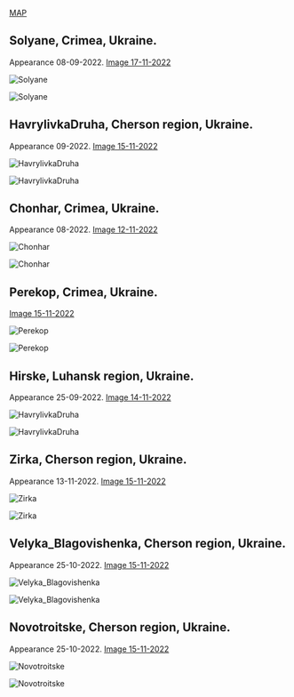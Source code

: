 
[MAP](https://sergeyshchus.github.io/Ukraine-War-Info/map/Russian_trenches/map.html)


## Solyane, Crimea, Ukraine. 
Appearance 08-09-2022. 
[Image 17-11-2022](https://sentinelshare.page.link/zTK5)

![Solyane](https://github.com/SergeyShchus/Ukraine-War-Info/blob/main/Russian_trenches/image/2022-11-17-Solyane_Sentinel-2.jpg?raw=true)

![Solyane](https://github.com/SergeyShchus/Ukraine-War-Info/blob/main/Russian_trenches/image/2022-11-17-Solyane_Sentinel-2-timelapse.gif?raw=true)


## HavrylivkaDruha, Cherson region, Ukraine. 
Appearance 09-2022. 
[Image 15-11-2022](https://sentinelshare.page.link/FsZb)

![HavrylivkaDruha](https://github.com/SergeyShchus/Ukraine-War-Info/blob/main/Russian_trenches/image/2022-11-15-Havrylivka_Druha_Sentinel-2.jpg?raw=true)

![HavrylivkaDruha](https://github.com/SergeyShchus/Ukraine-War-Info/blob/main/Russian_trenches/image/2022-11-15-Havrylivka_Druha-timelapse.gif?raw=true)


## Chonhar, Crimea, Ukraine. 
Appearance 08-2022. 
[Image 12-11-2022](https://sentinelshare.page.link/RqAm)

![Chonhar](https://github.com/SergeyShchus/Ukraine-War-Info/blob/main/Russian_trenches/image/2022-11-12-Chonhar_Sentinel-2.jpg?raw=true)

![Chonhar](https://github.com/SergeyShchus/Ukraine-War-Info/blob/main/Russian_trenches/image/2022-11-12-Chonhar_Sentinel-2-timelapse.gif?raw=true)


## Perekop, Crimea, Ukraine. 

[Image 15-11-2022](https://sentinelshare.page.link/2DWx)

![Perekop](https://github.com/SergeyShchus/Ukraine-War-Info/blob/main/Russian_trenches/image/2022-11-15-Perekop_Sentinel-2.jpg?raw=true)

![Perekop](https://github.com/SergeyShchus/Ukraine-War-Info/blob/main/Russian_trenches/image/2022-11-15-Perekop_Sentinel-2-timelapse.gif?raw=true)



## Hirske, Luhansk region, Ukraine. 
Appearance 25-09-2022. 
[Image 14-11-2022](https://sentinelshare.page.link/jHSU)

![HavrylivkaDruha](https://github.com/SergeyShchus/Ukraine-War-Info/blob/main/Russian_trenches/image/2022-11-14-Hirske_Sentinel-2.jpg?raw=true)

![HavrylivkaDruha](https://github.com/SergeyShchus/Ukraine-War-Info/blob/main/Russian_trenches/image/2022-11-14-Hirske_Sentinel-2-timelapse.gif?raw=true)



## Zirka, Cherson region, Ukraine. 
Appearance 13-11-2022. 
[Image 15-11-2022](https://sentinelshare.page.link/Kt1Y)

![Zirka](https://github.com/SergeyShchus/Ukraine-War-Info/blob/main/Russian_trenches/image/Zirka_28-11-2022.jpg?raw=true)

![Zirka](https://github.com/SergeyShchus/Ukraine-War-Info/blob/main/Russian_trenches/image/Zirka_28_11_2022-timelapse.gif?raw=true)




## Velyka_Blagovishenka, Cherson region, Ukraine. 
Appearance 25-10-2022. 
[Image 15-11-2022](https://sentinelshare.page.link/J8jf)

![Velyka_Blagovishenka](https://github.com/SergeyShchus/Ukraine-War-Info/blob/main/Russian_trenches/image/Velyka_Blagovishenka_28-11-2022.jpg?raw=true)

![Velyka_Blagovishenka](https://github.com/SergeyShchus/Ukraine-War-Info/blob/main/Russian_trenches/image/Velyka_Blagovishenka_28-11-2022-timelapse.gif?raw=true)





## Novotroitske, Cherson region, Ukraine. 
Appearance 25-10-2022. 
[Image 15-11-2022](https://sentinelshare.page.link/gCjr)

![Novotroitske](https://github.com/SergeyShchus/Ukraine-War-Info/blob/main/Russian_trenches/image/Novotroitske_28-11-2022.jpg?raw=true)

![Novotroitske](https://github.com/SergeyShchus/Ukraine-War-Info/blob/main/Russian_trenches/image/Novotroitske_28-11-2022-timelapse.gif?raw=true)
